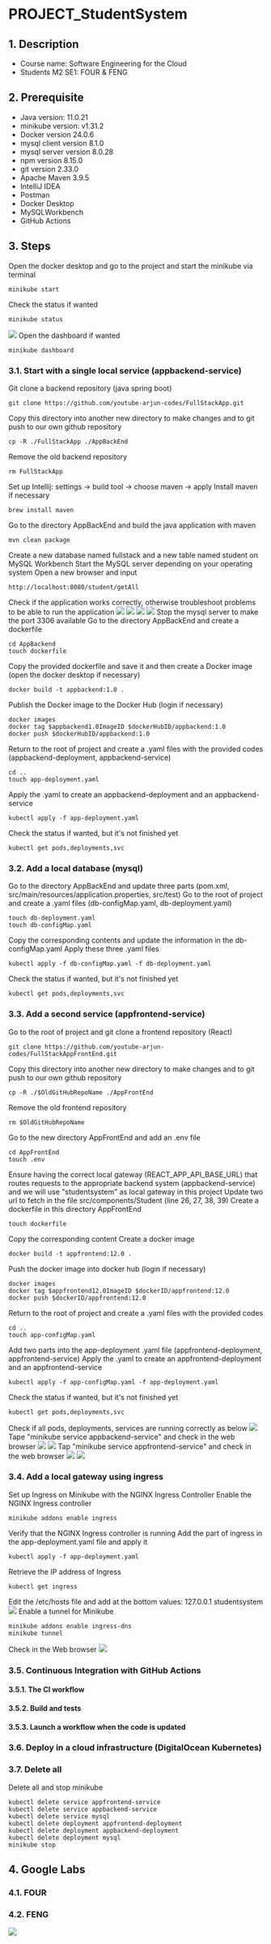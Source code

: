 # PROJECT_StudentSystem

## 1. Description
- Course name: Software Engineering for the Cloud
- Students M2 SE1: FOUR & FENG


## 2. Prerequisite
- Java version: 11.0.21
- minikube version: v1.31.2
- Docker version 24.0.6
- mysql client version 8.1.0 
- mysql server version 8.0.28
- npm version 8.15.0
- git version 2.33.0
- Apache Maven 3.9.5
- IntelliJ IDEA
- Postman
- Docker Desktop
- MySQLWorkbench
- GitHub Actions


## 3. Steps
Open the docker desktop and go to the project and start the minikube via terminal
    
    minikube start
Check the status if wanted
    
    minikube status
![](Images/MinikubeStatus.png)
Open the dashboard if wanted
    
    minikube dashboard

### 3.1. Start with a single local service (appbackend-service)
Git clone a backend repository (java spring boot) 

    git clone https://github.com/youtube-arjun-codes/FullStackApp.git
Copy this directory into another new directory to make changes and to git push to our own github repository

    cp -R ./FullStackApp ./AppBackEnd
Remove the old backend repository

    rm FullStackApp
Set up Intellij: settings -> build tool -> choose maven -> apply
Install maven if necessary

    brew install maven
Go to the directory AppBackEnd and build the java application with maven

    mvn clean package
Create a new database named fullstack and a new table named student on MySQL Workbench
Start the MySQL server depending on your operating system
Open a new browser and input 

    http://localhost:8080/student/getAll
Check if the application works correctly, otherwise troubleshoot problems to be able to run the application
![](Images/BackendDemo1.png)
![](Images/BackendDemoAdd.png)
![](Images/BackendDemoGetAll.png)
![](Images/BackendDemo2.png)
Stop the mysql server to make the port 3306 available
Go to the directory AppBackEnd and create a dockerfile

    cd AppBackend
    touch dockerfile
Copy the provided dockerfile and save it and then create a Docker image (open the docker desktop if necessary)

    docker build -t appbackend:1.0 .
Publish the Docker image to the Docker Hub (login if necessary)

    docker images
    docker tag $appbackend1.0ImageID $dockerHubID/appbackend:1.0
    docker push $dockerHubID/appbackend:1.0

Return to the root of project and create a .yaml files with the provided codes (appbackend-deployment, appbackend-service)
    
    cd ..
    touch app-deployment.yaml
Apply the .yaml to create an appbackend-deployment and an appbackend-service
    
    kubectl apply -f app-deployment.yaml
Check the status if wanted, but it's not finished yet

    kubectl get pods,deployments,svc

### 3.2. Add a local database (mysql)
Go to the directory AppBackEnd and update three parts (pom.xml, src/main/resources/application.properties, src/test)
Go to the root of project and create a .yaml files (db-configMap.yaml, db-deployment.yaml)

    touch db-deployment.yaml
    touch db-configMap.yaml
Copy the corresponding contents and update the information in the db-configMap.yaml
Apply these three .yaml files
    
    kubectl apply -f db-configMap.yaml -f db-deployment.yaml 
Check the status if wanted, but it's not finished yet

    kubectl get pods,deployments,svc

### 3.3. Add a second service (appfrontend-service)
Go to the root of project and git clone a frontend repository (React)
    
    git clone https://github.com/youtube-arjun-codes/FullStackAppFrontEnd.git
Copy this directory into another new directory to make changes and to git push to our own github repository

    cp -R ./$OldGitHubRepoName ./AppFrontEnd
Remove the old frontend repository

    rm $OldGitHubRepoName
Go to the new directory AppFrontEnd and add an .env file
    
    cd AppFrontEnd
    touch .env
Ensure having the correct local gateway (REACT_APP_API_BASE_URL) that routes requests to the appropriate backend system (appbackend-service) and we will use "studentsystem" as local gateway in this project
Update two url to fetch in the file src/components/Student (line 26, 27, 38, 39)
Create a dockerfile in this directory AppFrontEnd 
    
    touch dockerfile
Copy the corresponding content
Create a docker image
    
    docker build -t appfrontend:12.0 .
Push the docker image into docker hub (login if necessary)

    docker images
    docker tag $appfrontend12.0ImageID $dockerID/appfrontend:12.0
    docker push $dockerID/appfrontend:12.0
Return to the root of project and create a .yaml files with the provided codes 

    cd ..
    touch app-configMap.yaml
Add two parts into the app-deployment .yaml file (appfrontend-deployment, appfrontend-service)
Apply the .yaml to create an appfrontend-deployment and an appfrontend-service

    kubectl apply -f app-configMap.yaml -f app-deployment.yaml
Check the status if wanted, but it's not finished yet

    kubectl get pods,deployments,svc
Check if all pods, deployments, services are running correctly as below
![](Images/KubernetesRunningStatus.png)
Tape "minikube service appbackend-service" and check in the web browser
![](Images/MinikubeServiceBackend.png)
![](Images/BrowserBackend.png)
Tap "minikube service appfrontend-service" and check in the web browser
![](Images/MinikubeServiceFrontend.png)
![](Images/BrowserFrontend.png)


### 3.4. Add a local gateway using ingress
Set up Ingress on Minikube with the NGINX Ingress Controller
Enable the NGINX Ingress controller

    minikube addons enable ingress
Verify that the NGINX Ingress controller is running
Add the part of ingress in the app-deployment.yaml file and apply it

    kubectl apply -f app-deployment.yaml
Retrieve the IP address of Ingress

    kubectl get ingress
Edit the /etc/hosts file and add at the bottom values: 127.0.0.1  studentsystem
![](Images/EtcHostsFile.png)
Enable a tunnel for Minikube
    
    minikube addons enable ingress-dns
    minikube tunnel
Check in the Web browser
![](Images/BrowserIngressFrontend.png)


### 3.5. Continuous Integration with GitHub Actions
#### 3.5.1. The CI workflow
#### 3.5.2. Build and tests
#### 3.5.3. Launch a workflow when the code is updated

### 3.6. Deploy in a cloud infrastructure (DigitalOcean Kubernetes)


### 3.7. Delete all
Delete all and stop minikube

    kubectl delete service appfrontend-service
    kubectl delete service appbackend-service
    kubectl delete service mysql
    kubectl delete deployment appfrontend-deployment
    kubectl delete deployment appbackend-deployment
    kubectl delete deployment mysql
    minikube stop



## 4. Google Labs
### 4.1. FOUR

### 4.2. FENG
![](Images/GoogleLabs_HuitingFENG.png)



